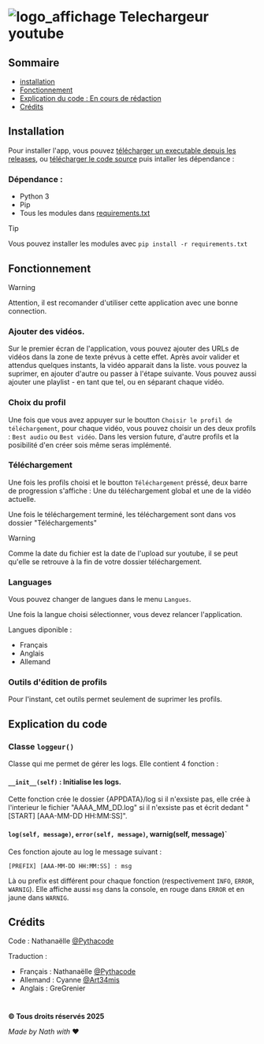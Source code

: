 # ![logo_affichage](https://github.com/user-attachments/assets/ef984914-7e06-4a17-88af-2c2e0b46bc80) Telechargeur youtube




## Sommaire

- [installation](https://github.com/Pythacode/telechargeur_youtube?tab=readme-ov-file#instalation)
- [Fonctionnement](https://github.com/Pythacode/telechargeur_youtube?tab=readme-ov-file#fonctionnement)
- [Explication du code : En cours de rédaction](https://github.com/Pythacode/telechargeur_youtube?tab=readme-ov-file#explication_du_code)
- [Crédits](https://github.com/Pythacode/telechargeur_youtube?tab=readme-ov-file#crédits)

## Installation

Pour installer l'app, vous pouvez [télécharger un executable depuis les releases](https://github.com/Pythacode/telechargeur_youtube/releases), ou [télécharger le code source](https://github.com/Pythacode/telechargeur_youtube/archive/refs/heads/main.zip) puis intaller les dépendance :

### Dépendance :

- Python 3
- Pip
- Tous les modules dans [requirements.txt](https://github.com/Pythacode/telechargeur_youtube/blob/main/requirements.txt)

> [!TIP]
> Vous pouvez installer les modules avec `pip install -r requirements.txt`

## Fonctionnement

> [!WARNING]
> Attention, il est recomander d'utiliser cette application avec une bonne connection.

### Ajouter des vidéos.

Sur le premier écran de l'application, vous pouvez ajouter des URLs de vidéos dans la zone de texte prévus à cette effet.
Après avoir valider et attendus quelques instants, la vidéo apparait dans la liste. vous pouvez la suprimer, en ajouter d'autre ou passer à l'étape suivante. Vous pouvez aussi ajouter une playlist - en tant que tel, ou en séparant chaque vidéo.

### Choix du profil

Une fois que vous avez appuyer sur le boutton `Choisir le profil de téléchargement`, pour chaque vidéo, vous pouvez choisir un des deux profils : `Best audio` ou `Best vidéo`.
Dans les version future, d'autre profils et la posibilité d'en créer sois même seras implémenté.

### Téléchargement

Une fois les profils choisi et le boutton `Téléchargement` préssé, deux barre de progression s'affiche :
Une du téléchargement global et une de la vidéo actuelle.

Une fois le téléchargement terminé, les téléchargement sont dans vos dossier "Téléchargements"

> [!WARNING]
> Comme la date du fichier est la date de l'upload sur youtube, il se peut qu'elle se retrouve à la fin de votre dossier téléchargement.

### Languages

Vous pouvez changer de langues dans le menu `Langues`.

Une fois la langue choisi sélectionner, vous devez relancer l'application.

Langues diponible :

- Français
- Anglais
- Allemand

### Outils d'édition de profils

Pour l'instant, cet outils permet seulement de suprimer les profils.

## Explication du code

### Classe `loggeur()`

Classe qui me permet de gérer les logs. Elle contient 4 fonction :

#### `__init__(self)` : Initialise les logs.

Cette fonction crée le dossier {APPDATA}/log si il n'exsiste pas, elle crée à l'interieur le fichier "AAAA_MM_DD.log" si il n'exsiste pas et écrit dedant "[START] [AAA-MM-DD HH:MM:SS]".

#### `log(self, message)`, `error(self, message)`, warnig(self, message)`

Ces fonction ajoute au log le message suivant :

`[PREFIX] [AAA-MM-DD HH:MM:SS] : msg`

Là ou prefix est différent pour chaque fonction (respectivement `INFO`, `ERROR`, `WARNIG`).
Elle affiche aussi `msg` dans la console, en rouge dans `ERROR` et en jaune dans `WARNIG`.

## Crédits

Code : Nathanaëlle [@Pythacode](https://github.com/Pythacode/)

Traduction :
- Français : Nathanaëlle [@Pythacode](https://github.com/Pythacode/)
- Allemand : Cyanne [@Art34mis](https://github.com/Art34mis/)
- Anglais : GreGrenier

#
__© Tous droits réservés 2025__

*Made by Nath with* :heart:
